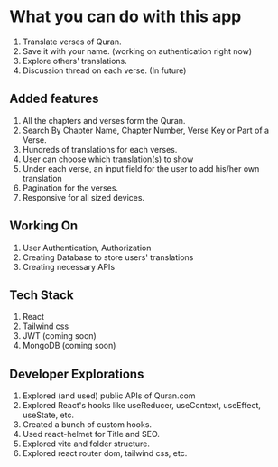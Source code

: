 <h1>What you can do with this app</h1>

<ol>
<li>Translate verses of Quran.</li>
<li>Save it with your name. (working on authentication right now)</li>
<li>Explore others' translations.</li>
<li>Discussion thread on each verse. (In future)</li>
</ol>

<h2>Added features</h3>

<ol>
<li>All the chapters and verses form the Quran.</li>
<li>Search By Chapter Name, Chapter Number, Verse Key or Part of a Verse.</li>
<li>Hundreds of translations for each verses.</li>
<li>User can choose which translation(s) to show</li>
<li>Under each verse, an input field for the user to add his/her own translation</li>
<li>Pagination for the verses.</li>
<li>Responsive for all sized devices.</li>
</ol>

<h2>Working On</h2>

<ol>
<li>User Authentication, Authorization</li>
<li>Creating Database to store users' translations</li>
<li>Creating necessary APIs</li>
</ol>

<h2>Tech Stack</h2>

<ol>
<li>React</li>
<li>Tailwind css</li>
<li>JWT (coming soon)</li>
<li>MongoDB (coming soon)</li>
</ol>

<h2>Developer Explorations</h2>

<ol>
<li>Explored (and used) public APIs of Quran.com</li>
<li>Explored React's hooks like useReducer, useContext, useEffect, useState, etc.</li> 
<li>Created a bunch of custom hooks.</li>
<li>Used react-helmet for Title and SEO.</li>
<li>Explored vite and folder structure.</li>
<li>Explored react router dom, tailwind css, etc.</li>
</ol>




